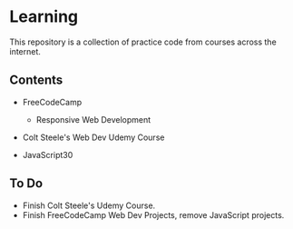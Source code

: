 # Learning
This repository is a collection of practice code from courses across the internet.

## Contents
- FreeCodeCamp
    - Responsive Web Development
    
- Colt Steele's Web Dev Udemy Course
- JavaScript30

## To Do
- Finish Colt Steele's Udemy Course.
- Finish FreeCodeCamp Web Dev Projects, remove JavaScript projects.

